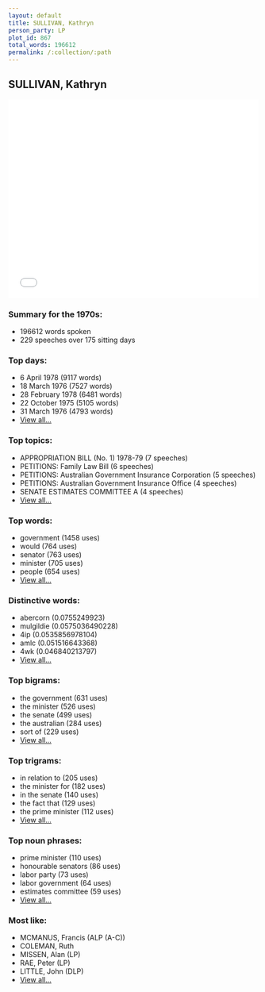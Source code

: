 ```yaml
---
layout: default
title: SULLIVAN, Kathryn
person_party: LP
plot_id: 867
total_words: 196612
permalink: /:collection/:path
---
```


## SULLIVAN, Kathryn

<iframe width="100%" height="400" frameborder="0" scrolling="no" src="//plot.ly/~wragge/867.embed"></iframe>


### Summary for the 1970s:

* 196612 words spoken
* 229 speeches over 175 sitting days


### Top days:

* 6 April 1978 (9117 words)
* 18 March 1976 (7527 words)
* 28 February 1978 (6481 words)
* 22 October 1975 (5105 words)
* 31 March 1976 (4793 words)
* [View all...](days/)


### Top topics:

* APPROPRIATION BILL (No. 1) 1978-79 (7 speeches)
* PETITIONS: Family Law Bill (6 speeches)
* PETITIONS: Australian Government Insurance Corporation (5 speeches)
* PETITIONS: Australian Government Insurance Office (4 speeches)
* SENATE ESTIMATES COMMITTEE A (4 speeches)
* [View all...](topics/)


### Top words:

* government (1458 uses)
* would (764 uses)
* senator (763 uses)
* minister (705 uses)
* people (654 uses)
* [View all...](words/)


### Distinctive words:

* abercorn (0.0755249923)
* mulgildie (0.0575036490228)
* 4ip (0.0535856978104)
* amlc (0.051516643368)
* 4wk (0.046840213797)
* [View all...](sig_words/)


### Top bigrams:

* the government (631 uses)
* the minister (526 uses)
* the senate (499 uses)
* the australian (284 uses)
* sort of (229 uses)
* [View all...](bigrams/)


### Top trigrams:

* in relation to (205 uses)
* the minister for (182 uses)
* in the senate (140 uses)
* the fact that (129 uses)
* the prime minister (112 uses)
* [View all...](trigrams/)


### Top noun phrases:

* prime minister (110 uses)
* honourable senators (86 uses)
* labor party (73 uses)
* labor government (64 uses)
* estimates committee (59 uses)
* [View all...](noun_phrases/)


### Most like:

* MCMANUS, Francis (ALP (A-C))
* COLEMAN, Ruth 
* MISSEN, Alan (LP)
* RAE, Peter (LP)
* LITTLE, John (DLP)
* [View all...](similarities/)
